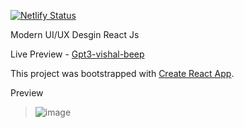 [![Netlify Status](https://api.netlify.com/api/v1/badges/69a51b15-d262-4c2c-8324-3dffaf8bdfac/deploy-status)](https://gpt3-vishal-beep.netlify.app)

Modern UI/UX Desgin React Js 

Live Preview - [Gpt3-vishal-beep](https://gpt3-vishal-beep.netlify.app/)

This project was bootstrapped with [Create React App](https://github.com/facebook/create-react-app).

Preview

 > ![image](https://user-images.githubusercontent.com/82146140/179900091-6810bdfe-a256-494c-a98b-f410ae726d77.png)
